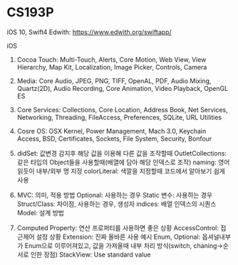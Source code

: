 # CS193P
iOS 10, Swift4
Edwith: https://www.edwith.org/swiftapp/

iOS
1. Cocoa Touch: Multi-Touch, Alerts, Core Motion, Web View, View Hierarchy, Map Kit, Localization, Image Picker, Controls, Camera
2. Media: Core Audio, JPEG, PNG, TIFF, OpenAL, PDF, Audio Mixing, Quartz(2D), Audio Recording, Core Animation, Video Playback, OpenGL ES
3. Core Services: Collections, Core Location, Address Book, Net Services, Networking, Threading, FileAccess, Preferences, SQLite, URL Utilities
4. Cosre OS: OSX Kernel, Power Management, Mach 3.0, Keychain Access, BSD, Certificates, Sockets, File System, Security, Bonfour

1. didSet: 값변경 감지후 해당 값을 이용해 다른 값을 조작할때
OutletCollections: 같은 타입의 Object들을 사용할때(배열에 담아 해당 인덱스로 조작)
naming: 영어읽듯이 내부/외부 명 지정
colorLiteral: 색깔을 지정할때 코드에서 알아보기 쉽게 사용

2. MVC: 의미, 적용 방법
Optional: 사용하는 경우
Static 변수: 사용하는 경우
Struct/Class: 차이점, 사용하는 경우, 생성자
indices: 배열 인덱스의 시퀀스
Model: 설계 방법

3. Computed Property: 연산 프로퍼티를 사용하면 좋은 상황
AccessControl: 접근제어 설정 상황
Extension: 진짜 올바른 사용 예시
Enum, Optional: 옵셔널내부가 Enum으로 이루어져있고, 값을 가져올때 내부 처리 방식(switch, chaning->순서로 인한 장점)
StackView: Use standard value
